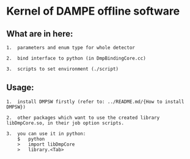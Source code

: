 
#   Kernel of DAMPE offline software

##  What are in here:

    1.  parameters and enum type for whole detector

    2.  bind interface to python (in DmpBindingCore.cc)

    3.  scripts to set environment (./script)


##  Usage:

    1.  install DMPSW firstly (refer to: ../README.md/{How to install DMPSW})

    2.  other packages which want to use the created library libDmpCore.so, in their job option scripts.

    3.  you can use it in python:
        $   python
        >   import libDmpCore
        >   library.<Tab>


